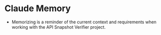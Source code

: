 # Claude Memory

- Memorizing is a reminder of the current context and requirements when working with the API Snapshot Verifier project.
